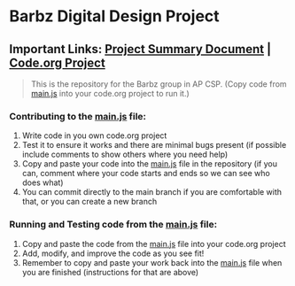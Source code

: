 # Barbz Digital Design Project

## Important Links: [Project Summary Document](https://docs.google.com/document/d/1KOwAttRs5PJVpDurJPEm6zX7ZYKc6QFgth2k-IKpGfM/edit?usp=sharing) | [Code.org Project](https://studio.code.org/projects/applab/VWt-gBIQkKLiNr4UkI_L-LxIVwCaMgnzT3bjnEqNiDA)

> This is the repository for the Barbz group in AP CSP. (Copy code from [main.js](main.js) into your code.org project to run it.)

### Contributing to the [main.js](main.js) file:

1. Write code in you own code.org project
2. Test it to ensure it works and there are minimal bugs present (if possible include comments to show others where you need help)
3. Copy and paste your code into the [main.js](main.js) file in the repository (if you can, comment where your code starts and ends so we can see who does what)
4. You can commit directly to the main branch if you are comfortable with that, or you can create a new branch

### Running and Testing code from the [main.js](main.js) file:

1. Copy and paste the code from the [main.js](main.js) file into your code.org project
2. Add, modify, and improve the code as you see fit!
3. Remember to copy and paste your work back into the [main.js](main.js) file when you are finished (instructions for that are above)

